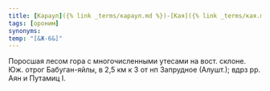 ```yaml
---
title: [Караул]({% link _terms/караул.md %})-[Кая]({% link _terms/кая.md %}) I
tags: [ороним]
synonyms:
temp: "[&Ж-6&]"
---
```


Поросшая лесом гора с многочисленными утесами на вост. склоне. Юж. отрог
Бабуган-яйлы, в 2,5 км к З от нп Запрудное (Алушт.); вдрз рр. Аян и Путамиц I.
